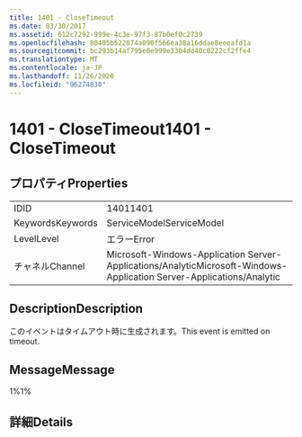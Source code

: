 ```yaml
---
title: 1401 - CloseTimeout
ms.date: 03/30/2017
ms.assetid: 612c7292-999e-4c3e-97f3-87b0ef0c2739
ms.openlocfilehash: 80405b522874a090f566ea38a16ddae8eeeafd1a
ms.sourcegitcommit: bc293b14af795e0e999e3304dd40c0222cf2ffe4
ms.translationtype: MT
ms.contentlocale: ja-JP
ms.lasthandoff: 11/26/2020
ms.locfileid: "96274830"
---
```

# <a name="1401---closetimeout"></a><span data-ttu-id="55e9a-102">1401 - CloseTimeout</span><span class="sxs-lookup"><span data-stu-id="55e9a-102">1401 - CloseTimeout</span></span>

## <a name="properties"></a><span data-ttu-id="55e9a-103">プロパティ</span><span class="sxs-lookup"><span data-stu-id="55e9a-103">Properties</span></span>  
  
|||  
|-|-|  
|<span data-ttu-id="55e9a-104">ID</span><span class="sxs-lookup"><span data-stu-id="55e9a-104">ID</span></span>|<span data-ttu-id="55e9a-105">1401</span><span class="sxs-lookup"><span data-stu-id="55e9a-105">1401</span></span>|  
|<span data-ttu-id="55e9a-106">Keywords</span><span class="sxs-lookup"><span data-stu-id="55e9a-106">Keywords</span></span>|<span data-ttu-id="55e9a-107">ServiceModel</span><span class="sxs-lookup"><span data-stu-id="55e9a-107">ServiceModel</span></span>|  
|<span data-ttu-id="55e9a-108">Level</span><span class="sxs-lookup"><span data-stu-id="55e9a-108">Level</span></span>|<span data-ttu-id="55e9a-109">エラー</span><span class="sxs-lookup"><span data-stu-id="55e9a-109">Error</span></span>|  
|<span data-ttu-id="55e9a-110">チャネル</span><span class="sxs-lookup"><span data-stu-id="55e9a-110">Channel</span></span>|<span data-ttu-id="55e9a-111">Microsoft-Windows-Application Server-Applications/Analytic</span><span class="sxs-lookup"><span data-stu-id="55e9a-111">Microsoft-Windows-Application Server-Applications/Analytic</span></span>|  
  
## <a name="description"></a><span data-ttu-id="55e9a-112">Description</span><span class="sxs-lookup"><span data-stu-id="55e9a-112">Description</span></span>  

 <span data-ttu-id="55e9a-113">このイベントはタイムアウト時に生成されます。</span><span class="sxs-lookup"><span data-stu-id="55e9a-113">This event is emitted on timeout.</span></span>  
  
## <a name="message"></a><span data-ttu-id="55e9a-114">Message</span><span class="sxs-lookup"><span data-stu-id="55e9a-114">Message</span></span>  

 <span data-ttu-id="55e9a-115">1%</span><span class="sxs-lookup"><span data-stu-id="55e9a-115">1%</span></span>  
  
## <a name="details"></a><span data-ttu-id="55e9a-116">詳細</span><span class="sxs-lookup"><span data-stu-id="55e9a-116">Details</span></span>
